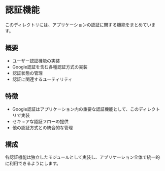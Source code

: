 # 認証機能

このディレクトリには、アプリケーションの認証に関する機能をまとめています。

## 概要

- ユーザー認証機能の実装
- Google認証を含む各種認証方式の実装
- 認証状態の管理
- 認証に関連するユーティリティ

## 特徴

- Google認証はアプリケーション内の重要な認証機能として、このディレクトリで実装
- セキュアな認証フローの提供
- 他の認証方式との統合的な管理

## 構成

各認証機能は独立したモジュールとして実装し、アプリケーション全体で統一的に利用できるようにします。
